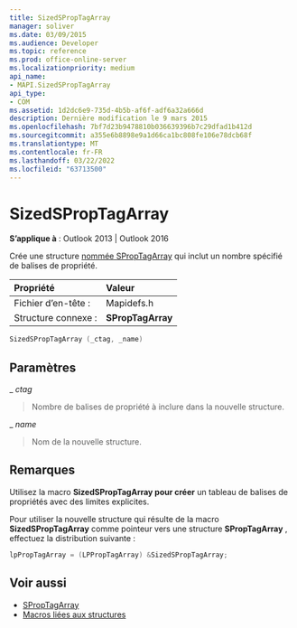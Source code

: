 ```yaml
---
title: SizedSPropTagArray
manager: soliver
ms.date: 03/09/2015
ms.audience: Developer
ms.topic: reference
ms.prod: office-online-server
ms.localizationpriority: medium
api_name:
- MAPI.SizedSPropTagArray
api_type:
- COM
ms.assetid: 1d2dc6e9-735d-4b5b-af6f-adf6a32a666d
description: Dernière modification le 9 mars 2015
ms.openlocfilehash: 7bf7d23b9478810b036639396b7c29dfad1b412d
ms.sourcegitcommit: a355e6b8898e9a1d66ca1bc808fe106e78dcb68f
ms.translationtype: MT
ms.contentlocale: fr-FR
ms.lasthandoff: 03/22/2022
ms.locfileid: "63713500"
---
```

# <a name="sizedsproptagarray"></a>SizedSPropTagArray

**S’applique à** : Outlook 2013 | Outlook 2016 
  
Crée une structure [nommée SPropTagArray](sproptagarray.md) qui inclut un nombre spécifié de balises de propriété. 
  
|Propriété |Valeur |
|:-----|:-----|
|Fichier d’en-tête :  <br/> |Mapidefs.h  <br/> |
|Structure connexe :  <br/> |**SPropTagArray** <br/> |
   
```cpp
SizedSPropTagArray (_ctag, _name)
```

## <a name="parameters"></a>Paramètres

_ _ctag_
  
> Nombre de balises de propriété à inclure dans la nouvelle structure.
    
_ _name_
  
> Nom de la nouvelle structure.
    
## <a name="remarks"></a>Remarques

Utilisez la macro **SizedSPropTagArray pour créer** un tableau de balises de propriétés avec des limites explicites. 
  
Pour utiliser la nouvelle structure qui résulte de la macro **SizedSPropTagArray** comme pointeur vers une structure **SPropTagArray** , effectuez la distribution suivante : 
  
```cpp
lpPropTagArray = (LPPropTagArray) &SizedSPropTagArray;

```

## <a name="see-also"></a>Voir aussi

- [SPropTagArray](sproptagarray.md)
- [Macros liées aux structures](macros-related-to-structures.md)

